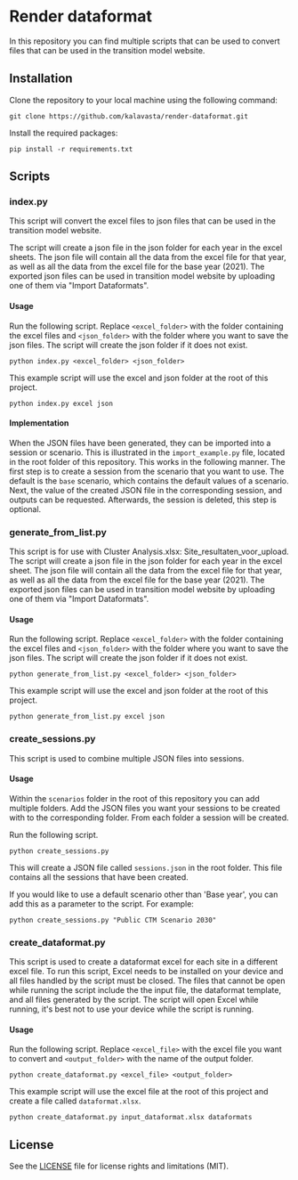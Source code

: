 # Render dataformat

In this repository you can find multiple scripts that can be used to convert files that can be used in the transition model website.

## Installation

Clone the repository to your local machine using the following command:

```
git clone https://github.com/kalavasta/render-dataformat.git
```

Install the required packages:

```
pip install -r requirements.txt
```

## Scripts

### index.py

This script will convert the excel files to json files that can be used in the transition model website.

The script will create a json file in the json folder for each year in the excel sheets. The json file will contain all the data from the excel file for that year, as well as all the data from the excel file for the base year (2021). The exported json files can be used in transition model website by uploading one of them via "Import Dataformats".


#### Usage

Run the following script. Replace `<excel_folder>` with the folder containing the excel files and `<json_folder>` with the folder where you want to save the json files. The script will create the json folder if it does not exist.

```
python index.py <excel_folder> <json_folder>
```

This example script will use the excel and json folder at the root of this project.

```
python index.py excel json
```


#### Implementation

When the JSON files have been generated, they can be imported into a session or scenario. This is illustrated in the `import_example.py` file, located in the root folder of this repository.
This works in the following manner. The first step is to create a session from the scenario that you want to use. The default is the `base` scenario, which contains the default values of a scenario. Next, the value of the created JSON file in the corresponding session, and outputs can be requested. Afterwards, the session is deleted, this step is optional.

### generate_from_list.py

This script is for use with Cluster Analysis.xlsx: Site_resultaten_voor_upload. The script will create a json file in the json folder for each year in the excel sheet. The json file will contain all the data from the excel file for that year, as well as all the data from the excel file for the base year (2021). The exported json files can be used in transition model website by uploading one of them via "Import Dataformats".


#### Usage

Run the following script. Replace `<excel_folder>` with the folder containing the excel files and `<json_folder>` with the folder where you want to save the json files. The script will create the json folder if it does not exist.

```
python generate_from_list.py <excel_folder> <json_folder>
```

This example script will use the excel and json folder at the root of this project.

```
python generate_from_list.py excel json
```

### create_sessions.py

This script is used to combine multiple JSON files into sessions.


#### Usage

Within the `scenarios` folder in the root of this repository you can add multiple folders. Add the JSON files you want your sessions to be created with to the corresponding folder. From each folder a session will be created.

Run the following script.
```
python create_sessions.py
```

This will create a JSON file called `sessions.json` in the root folder. This file contains all the sessions that have been created.

If you would like to use a default scenario other than 'Base year', you can add this as a parameter to the script. For example:
```
python create_sessions.py "Public CTM Scenario 2030"
```


### create_dataformat.py

This script is used to create a dataformat excel for each site in a different excel file. To run this script, Excel needs to be installed on your device and all files handled by the script must be closed. The files that cannot be open while running the script include the the input file, the dataformat template, and all files generated by the script. The script will open Excel while running, it's best not to use your device while the script is running.

#### Usage

Run the following script. Replace `<excel_file>` with the excel file you want to convert and `<output_folder>` with the name of the output folder.

```
python create_dataformat.py <excel_file> <output_folder>
```

This example script will use the excel file at the root of this project and create a file called `dataformat.xlsx`.

```
python create_dataformat.py input_dataformat.xlsx dataformats
```


## License

See the [LICENSE](LICENSE) file for license rights and limitations (MIT).
